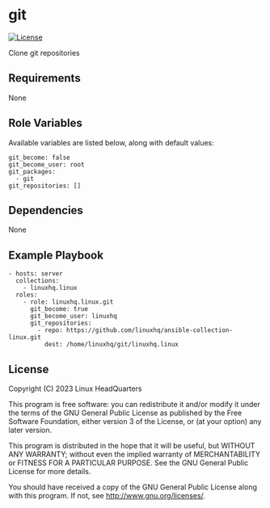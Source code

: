 # git

[![License](https://img.shields.io/badge/license-GPLv3-lightgreen)](https://www.gnu.org/licenses/gpl-3.0.en.html#license-text)

Clone git repositories

## Requirements

None

## Role Variables

Available variables are listed below, along with default values:

    git_become: false
    git_become_user: root
    git_packages:
      - git
    git_repositories: []

## Dependencies

None

## Example Playbook

    - hosts: server
      collections:
        - linuxhq.linux
      roles:
        - role: linuxhq.linux.git
          git_become: true
          git_become_user: linuxhq
          git_repositories:
            - repo: https://github.com/linuxhq/ansible-collection-linux.git
              dest: /home/linuxhq/git/linuxhq.linux

## License

Copyright (C) 2023 Linux HeadQuarters

This program is free software: you can redistribute it and/or modify
it under the terms of the GNU General Public License as published by
the Free Software Foundation, either version 3 of the License, or
(at your option) any later version.

This program is distributed in the hope that it will be useful,
but WITHOUT ANY WARRANTY; without even the implied warranty of
MERCHANTABILITY or FITNESS FOR A PARTICULAR PURPOSE. See the
GNU General Public License for more details.

You should have received a copy of the GNU General Public License
along with this program. If not, see <http://www.gnu.org/licenses/>.
